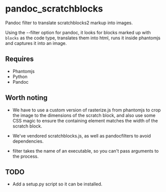 # pandoc_scratchblocks

Pandoc filter to translate scratchblocks2 markup into images.

Using the --filter option for pandoc, it looks for blocks marked up with `blocks` as the code type, translates them into html, runs it inside phantomjs and captures it into an image.

## Requires

- Phantomjs
- Python
- Pandoc

## Worth noting

- We have to use a custom version of rasterize.js from phantomjs to crop the image to the dimensions of the scratch block, and also use some CSS magic to ensure the containing element matches the width of the scratch block.

- We've vendored scratchblocks.js, as well as pandocfilters to avoid dependencies.

- filter takes the name of an executable, so you can't pass arguments to the process.

## TODO

- Add a setup.py script so it can be installed.
